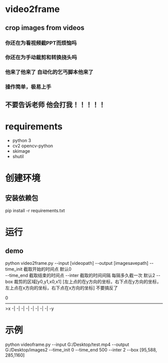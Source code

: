 # video2frame
## crop images from videos
### 你还在为看视频截PPT而烦恼吗
 ### 你还在为手动裁剪和转换挠头吗
  ### 他来了他来了  自动化的乞丐脚本他来了
   ### 操作简单，极易上手
   ## 不要告诉老师 他会打我！！！！！

# requirements
- python 3
- cv2  opencv-python
- skimage
- shutil

# 创建环境
## 安装依赖包
pip install -r requirements.txt


# 运行
## demo 
python video2frame.py --input [videopath] 
                      --output [imagesavepath] 
                      --time_init 截取开始的时间点 默认0  
                      --time_end 截取结束的时间点
                      --inter 截取的时间间隔 每隔多久截一次 默认2
                      --box 裁剪的区域[y0,y1,x0,x1] [左上点的在y方向的坐标，右下点在y方向的坐标，左上点在x方向的坐标，右下点在x方向的坐标]  不要搞反了

0————————————————————————————————————>x
-|
-|
-|
-|
-|
-|
-|
-|
-y
# 示例
python videoframe.py --input G:/Desktop/test.mp4 --output G:/Desktop/images2 --time_init 0 --time_end 500 --inter 2 --box [95,588, 285,1160]
